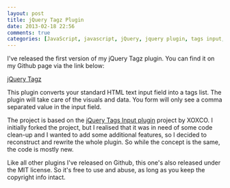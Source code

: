 ```yaml
---
layout: post
title: jQuery Tagz Plugin
date: 2013-02-18 22:56
comments: true
categories: [JavaScript, javascript, jQuery, jquery plugin, tags input, Web Development]
---
```

I've released the first version of my jQuery Tagz plugin. You can find it on my Github page via the link below:

<a href="https://github.com/dnasir/jquery-tagz" target="_blank">jQuery Tagz</a>

This plugin converts your standard HTML text input field into a tags list. The plugin will take care of the visuals and data. You form will only see a comma separated value in the input field.

The project is based on the <a href="https://github.com/xoxco/jQuery-Tags-Input" target="_blank">jQuery Tags Input plugin</a> project by XOXCO. I initially forked the project, but I realised that it was in need of some code clean-up and I wanted to add some additional features, so I decided to reconstruct and rewrite the whole plugin. So while the concept is the same, the code is mostly new.

Like all other plugins I've released on Github, this one's also released under the MIT license. So it's free to use and abuse, as long as you keep the copyright info intact.
